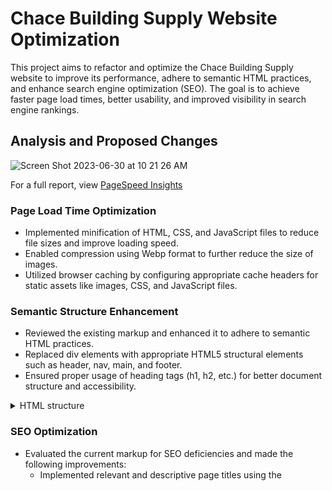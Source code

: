 # Chace Building Supply Website Optimization

This project aims to refactor and optimize the Chace Building Supply website to improve its performance, adhere to semantic HTML practices, and enhance search engine optimization (SEO). The goal is to achieve faster page load times, better usability, and improved visibility in search engine rankings.

## Analysis and Proposed Changes

![Screen Shot 2023-06-30 at 10 21 26 AM](https://github.com/nicolenam/chace-builder-supply-website/assets/58302337/8c8a0db7-33fe-4840-b17a-38fa857fb6dd)

For a full report, view [PageSpeed Insights](https://pagespeed.web.dev/analysis/https-www-chacebuildingsupply-com/m95mk94djn?form_factor=desktop)

### Page Load Time Optimization
- Implemented minification of HTML, CSS, and JavaScript files to reduce file sizes and improve loading speed.
- Enabled compression using Webp format to further reduce the size of images.
- Utilized browser caching by configuring appropriate cache headers for static assets like images, CSS, and JavaScript files.

### Semantic Structure Enhancement
- Reviewed the existing markup and enhanced it to adhere to semantic HTML practices.
- Replaced div elements with appropriate HTML5 structural elements such as header, nav, main, and footer.
- Ensured proper usage of heading tags (h1, h2, etc.) for better document structure and accessibility.

<details>
            <summary>HTML structure</summary>

        <body>
            <header>
                <nav></nav>
            </header>

            <main>
                <section className="welcome">
                    <div className="content-container">
                        <h1>Welcome to Chace Building Supply!</h1>
                        <p>
                        Over five generations ago in 1885, Peleg Durfree Humphrey first opened the doors of his lumber company on the riverfront wharf in Tiverton, Rhode Island. As the main suppliers for local business and residential construction, the company grew with the area and became the largest employer in Tiverton. Several generations later, P.D. Humphrey was instrumental in rebuilding the coastline areas of Southern Rhode Island and Eastern Connecticut after the devastating hurricane of 1938. A subsequent hurricane in 1954 finally resulted in a move to higher ground after company employees watched most of their inventory float away down the Sakonnet River.
                        </p>
                        <img src="/ezgif.com-webp-to-png.png" alt="deck">
                    </div>
                </section>

                <!-- Add more sections or content here -->
            </main>

            <footer>
                <!-- Footer content here -->
            </footer>
        </body>
</details>

### SEO Optimization
- Evaluated the current markup for SEO deficiencies and made the following improvements:
  - Implemented relevant and descriptive page titles using the <title> tag.
  - Utilized appropriate heading tags (h1, h2, etc.) to structure content and highlight important keywords.
  - Added meta tags, including meta description and meta keywords, to provide concise information for search engines.
  - Implemented structured data markup, such as Schema.org, to enhance search engine understanding of the content.
 
 <details>
    <summary>Meta tags for SEO</summary>

```html
<html>
    <head>
        <meta charset="UTF-8">

        <title>Chace Building Supply - Quality Construction Materials for Your Projects</title>

        <meta name="description" content="Chace Building Supply offers a wide range of high-quality construction materials for residential and commercial projects. 
        Browse our catalog and find everything you need for your next construction or remodeling job.">

        <meta name="keywords" content="construction materials, building supplies, remodeling, residential construction">

        <meta name="robots" content="index, follow">

        <link rel="canonical" href="https://www.chacebuildingsupply.com/">

        <meta property="og:title" content="Chace Building Supply - Quality Construction Materials">
        <meta property="og:image" content="https://www.chacebuildingsupply.com/image.jpg">
        
    </head>
<body>
<!-- webpage content goes here -->
</body>
</html>

```
</details>

## Updated Code
The optimized HTML, CSS, and JavaScript code can be found in the following files:

- [Header.js](https://github.com/nicolenam/chace-builder-supply-website/blob/main/src/components/Header.js)
- [Header.scss](https://github.com/nicolenam/chace-builder-supply-website/blob/main/src/styles/Header.scss)


Please note that these files represent a representative sample of the optimization changes made.

## Sitemap
The recommended sitemap for the new and improved Chace Building Supply website is as follows:

- Home
- About Us
- Products and Services
  
  -  All Products
    
  - Kitchen and Bath
    - Product 1
    - Product 2
    - ...
  - Contractor Services
    - Installation Services
    - Lumberyard Service
    - ...

- Support
- Pro Tools

## Summary Report
A summary report outlining the key optimizations made and their expected impact on performance, conversion rate, and SEO is available in the `summary-report.pdf` file.

## Acknowledgements
- The Chace Building Supply team for providing the opportunity to optimize their website.
- [Toolbx](https://toolbx.com) for the design standards and inspiration.

## Contact
For any inquiries or questions, please contact me at [eunjungnam@gmail.com](mailto:eunjungnam@gmail.com).
